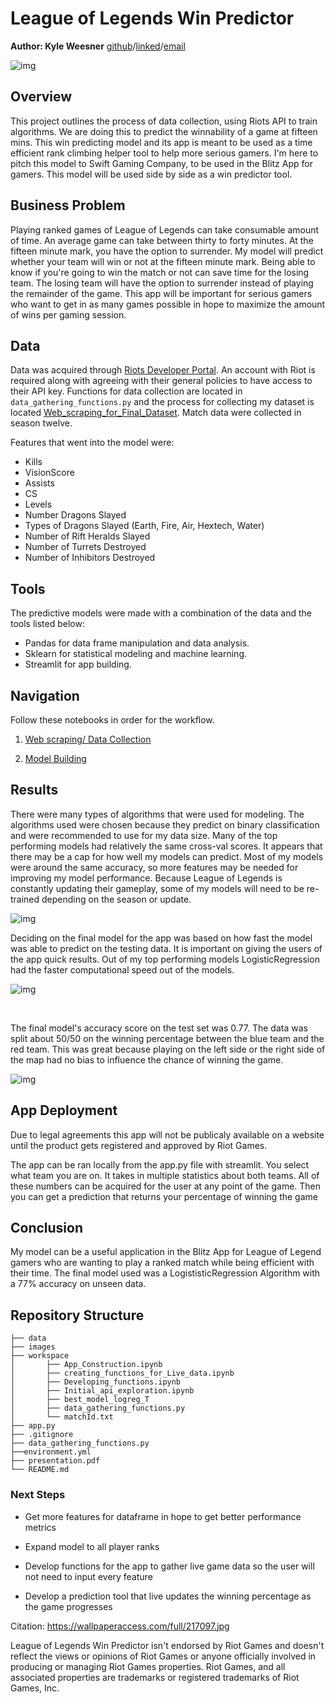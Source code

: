 # League of Legends Win Predictor
 
 
**Author: Kyle Weesner**
[github](https://github.com/KyleWeesner)/[linked](https://www.linkedin.com/in/kyleweesner/)/[email](mailto:weesnerkew@yahoo.com)
 
![img](https://wallpaperaccess.com/full/217097.jpg)


## Overview

This project outlines the process of data collection, using Riots API to train algorithms.  We are doing this to predict the winnability of a game at fifteen mins.  This win predicting model and its app is meant to be used as a time efficient rank climbing helper tool to help more serious gamers.  I'm here to pitch this model to Swift Gaming Company, to be used in the Blitz App for gamers.  This model will be used side by side as a win predictor tool.  

## Business Problem

Playing ranked games of League of Legends can take consumable amount of time.  An average game can take between thirty to forty minutes.  At the fifteen minute mark, you have the option to surrender.  My model will predict whether your team will win or not at the fifteen minute mark.  Being able to know if you're going to win the match or not can save time for the losing team.  The losing team will have the option to surrender instead of playing the remainder of the game.  This app will be important for serious gamers who want to get in as many games possible in hope to maximize the amount of wins per gaming session.

 
## Data
Data was acquired through [Riots Developer Portal](https://developer.riotgames.com/).  An account with Riot is required along with agreeing with their general policies to have access to their API key.  Functions for data collection are located in `data_gathering_functions.py` and the process for collecting my dataset is located [Web_scraping_for_Final_Dataset](https://github.com/KyleWeesner/Catpstone-exploration/blob/main/Untitled_Folder/Web_scraping_for_Final_Dataset.ipynb). Match data were collected in season twelve.

Features that went into the model were:
- Kills
- VisionScore 
- Assists
- CS 
- Levels
- Number Dragons Slayed
- Types of Dragons Slayed (Earth, Fire, Air, Hextech, Water)
- Number of Rift Heralds Slayed
- Number of Turrets Destroyed
- Number of Inhibitors Destroyed

 
## Tools
The predictive models were made with a combination of the data and the tools listed below:
- Pandas for data frame manipulation and data analysis.  
- Sklearn for statistical modeling and machine learning.
- Streamlit for app building.  

## Navigation

Follow these notebooks in order for the workflow.

1. [Web scraping/ Data Collection](https://github.com/KyleWeesner/Catpstone-exploration/blob/main/Web_scraping_for_Final_Dataset.ipynb)

2. [Model Building](https://github.com/KyleWeesner/Catpstone-exploration/blob/main/Modeling.ipynb)



## Results
There were many types of algorithms that were used for modeling.  The algorithms used were chosen because they predict on binary classification and were recommended to use for my data size.  Many of the top performing models had relatively the same cross-val scores.  It appears that there may be a cap for how well my models can predict.  Most of my models were around the same accuracy, so more features may be needed for improving my model performance.  Because League of Legends is constantly updating their gameplay, some of my models will need to be re-trained depending on the season or update. 


![img](./images/model_improvement.jpg)

Deciding on the final model for the app was based on how fast the model was able to predict on the testing data.  It is important on giving the users of the app quick results.  Out of my top performing models LogisticRegression had the faster computational speed out of the models. 

![img](./images/models_prediction_speed.jpg)

&nbsp;


The final model's accuracy score on the test set was 0.77.  The data was split about 50/50 on the winning percentage between the blue team and the red team.  This was great because playing on the left side or the right side of the map had no bias to influence the chance of winning the game.  

![img](./images/confusion_matrix.png)


## App Deployment

Due to legal agreements this app will not be publicaly available on a website until the product gets registered and approved by Riot Games.

The app can be ran locally from the app.py file with streamlit. You select what team you are on.   It takes in multiple statistics about both teams.  All of these numbers can be acquired for the user at any point of the game. Then you can get a prediction that returns your percentage of winning the game



## Conclusion
My model can be a useful application in the Blitz App for League of Legend gamers who are wanting to play a ranked match while being efficient with their time.  The final model used was a LogististicRegression Algorithm with a 77% accuracy on unseen data.


## Repository Structure
```
├── data
├── images
├── workspace
│       ├── App_Construction.ipynb
│       ├── creating_functions_for_Live_data.ipynb
│       ├── Developing_functions.ipynb
│       ├── Initial_api_exploration.ipynb
│       ├── best_model_logreg_T
│       ├── data_gathering_functions.py
│       └── matchId.txt
├── app.py
├── .gitignore
├── data_gathering_functions.py
├──environment.yml
├── presentation.pdf
└── README.md
```
 
### Next Steps

- Get more features for dataframe in hope to get better performance metrics

- Expand model to all player ranks

- Develop functions for the app to gather live game data so the user will not need to input every feature

- Develop a prediction tool that live updates the winning percentage as the game progresses




Citation:
https://wallpaperaccess.com/full/217097.jpg

League of Legends Win Predictor isn't endorsed by Riot Games and doesn't reflect the views or opinions of Riot Games or anyone officially involved in producing or managing Riot Games properties. Riot Games, and all associated properties are trademarks or registered trademarks of Riot Games, Inc.

